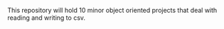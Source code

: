 This repository will hold 10 minor object oriented projects that deal with reading and writing to csv.
